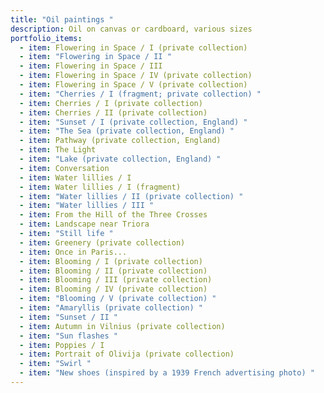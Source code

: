 ```yaml
---
title: "Oil paintings "
description: Oil on canvas or cardboard, various sizes
portfolio_items:
  - item: Flowering in Space / I (private collection)
  - item: "Flowering in Space / II "
  - item: Flowering in Space / III
  - item: Flowering in Space / IV (private collection)
  - item: Flowering in Space / V (private collection)
  - item: "Cherries / I (fragment; private collection) "
  - item: Cherries / I (private collection)
  - item: Cherries / II (private collection)
  - item: "Sunset / I (private collection, England) "
  - item: "The Sea (private collection, England) "
  - item: Pathway (private collection, England)
  - item: The Light
  - item: "Lake (private collection, England) "
  - item: Conversation
  - item: Water lillies / I
  - item: Water lillies / I (fragment)
  - item: "Water lillies / II (private collection) "
  - item: "Water lillies / III "
  - item: From the Hill of the Three Crosses
  - item: Landscape near Triora
  - item: "Still life "
  - item: Greenery (private collection)
  - item: Once in Paris...
  - item: Blooming / I (private collection)
  - item: Blooming / II (private collection)
  - item: Blooming / III (private collection)
  - item: Blooming / IV (private collection)
  - item: "Blooming / V (private collection) "
  - item: "Amaryllis (private collection) "
  - item: "Sunset / II "
  - item: Autumn in Vilnius (private collection)
  - item: "Sun flashes "
  - item: Poppies / I
  - item: Portrait of Olivija (private collection)
  - item: "Swirl "
  - item: "New shoes (inspired by a 1939 French advertising photo) "
---
```

